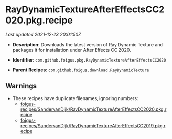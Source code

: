 # RayDynamicTextureAfterEffectsCC2020.pkg.recipe

_Last updated 2021-12-23 20:01:50Z_

- **Description**: Downloads the latest version of Ray Dynamic Texture and packages it for installation under After Effects CC 2020.

- **Identifier**: `com.github.foigus.pkg.RayDynamicTextureAfterEffectsCC2020`

- **Parent Recipes**: `com.github.foigus.download.RayDynamicTexture`


## Warnings

- These recipes have duplicate filenames, ignoring numbers:
    - [foigus-recipes/SandervanDijk/RayDynamicTextureAfterEffectsCC2020.pkg.recipe](/autopkg-dupe-tracker/foigus-recipes/SandervanDijk/RayDynamicTextureAfterEffectsCC2020.pkg.recipe)
    - [foigus-recipes/SandervanDijk/RayDynamicTextureAfterEffectsCC2019.pkg.recipe](/autopkg-dupe-tracker/foigus-recipes/SandervanDijk/RayDynamicTextureAfterEffectsCC2019.pkg.recipe)